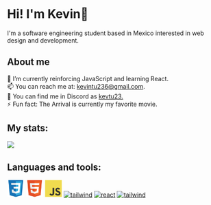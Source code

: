 <h1>Hi! I'm Kevin👋</h1>
<p>I'm a software engineering student based in Mexico interested in web design and development.</h3>

## About me
🌱 I’m currently reinforcing JavaScript and learning React.<br>
📫 You can reach me at: kevintu236@gmail.com.<br>
🤖 You can find me in Discord as <a href="https://discordapp.com/users/764633985280114728">kevtu23</strong>.</a><br>
⚡ Fun fact: The Arrival is currently my favorite movie.<br>

## My stats:


<div align="left">
  <img src="https://github-readme-stats.vercel.app/api?username=kevtorres23&show_icons=true&theme=catppuccin_latte" />
</div>

## Languages and tools:
<p align="left">
  <a href="https://www.w3schools.com/css/css_intro.asp" target="_blank" rel="noreferrer"> <img src="https://github.com/devicons/devicon/blob/master/icons/css3/css3-original.svg" alt="css" width="40" height="40"/></a>
  <a href="https://www.w3schools.com/html/" target="_blank" rel="noreferrer"> <img src="https://github.com/devicons/devicon/blob/master/icons/html5/html5-original.svg" alt="cplusplus" width="40" height="40"/></a>
  <a href="https://www.w3schools.com/js/" target="_blank" rel="noreferrer"> <img src="https://github.com/devicons/devicon/blob/master/icons/javascript/javascript-original.svg" alt="javascript" width="40" height="40"/></a>
<a href="https://tailwindcss.com/" target="_blank" rel="noreferrer"> <img src="https://github.com/marwin1991/profile-technology-icons/blob/main/icons/tailwind_css.png" alt="tailwind" width="40" height="40"/></a>
<a href="https://www.w3schools.com/REACT/DEFAULT.ASP" target="_blank" rel="noreferrer"> <img src="https://github.com/marwin1991/profile-technology-icons/blob/main/icons/react.png" alt="react" width="40" height="40"/></a>
<a href="https://www.figma.com/es-es/" target="_blank" rel="noreferrer"> <img src="https://github.com/marwin1991/profile-technology-icons/blob/main/icons/figma.png" alt="tailwind" width="40" height="40"/></a>
